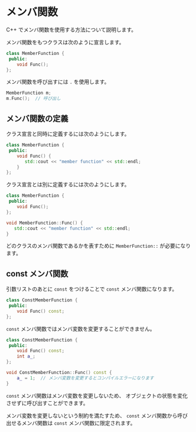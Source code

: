 # メンバ関数

C++ でメンバ関数を使用する方法について説明します。

メンバ関数をもつクラスは次のように宣言します。

```cpp
class MemberFunction {
 public:
    void Func();
};
```

メンバ関数を呼び出すには `.` を使用します。

```cpp
MemberFunction m;
m.Func();  // 呼び出し
```

## メンバ関数の定義

クラス宣言と同時に定義するには次のようにします。

```cpp
class MemberFunction {
 public:
    void Func() {
       std::cout << "member function" << std::endl;
    }
};
```

クラス宣言とは別に定義するには次のようにします。

```cpp
class MemberFunction {
 public:
    void Func();
};

void MemberFunction::Func() {
   std::cout << "member function" << std::endl;
}
```

どのクラスのメンバ関数であるかを表すために `MemberFunction::` が必要になります。

## const メンバ関数

引数リストのあとに `const` をつけることで `const` メンバ関数になります。

```cpp
class ConstMemberFunction {
 public:
    void Func() const;
};
```

`const` メンバ関数ではメンバ変数を変更することができません。

```cpp hl_lines="8" linenums="1"
class ConstMemberFunction {
 public:
    void Func() const;
    int a_;
};

void ConstMemberFunction::Func() const {
    a_ = 1;  // メンバ変数を変更するとコンパイルエラーになります
}
```

`const` メンバ関数はメンバ変数を変更しないため、
オブジェクトの状態を変化させずに呼び出すことができます。

メンバ変数を変更しないという制約を満たすため、
`const` メンバ関数から呼び出せるメンバ関数は `const` メンバ関数に限定されます。
